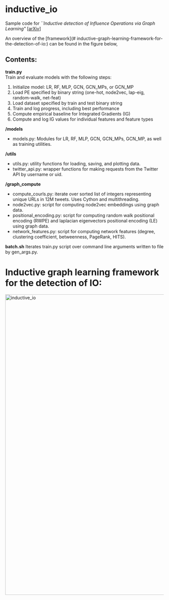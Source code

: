 # inductive_io

Sample code for _``Inductive detection of Influence Operations via Graph Learning"_ [[arXiv](https://arxiv.org/abs/2305.16544)]

An overview of the [framework](# inductive-graph-learning-framework-for-the-detection-of-io:) can be found in the figure below,

## Contents:

**train.py**  
Train and evaluate models with the following steps:
1. Initialize model: LR, RF, MLP, GCN, GCN_MPs, or GCN_MP
2. Load PE specified by binary string (one-hot, node2vec, lap-eig, random-walk, net-feat)
3. Load dataset specified by train and test binary string
4. Train and log progress, including best performance
5. Compute empirical baseline for Integrated Gradients (IG) 
6. Compute and log IG values for individual features and feature types

**/models**

* models.py: Modules for LR, RF, MLP, GCN, GCN_MPs, GCN_MP, as well as training utilities.
  
**/utils**

* utils.py: utility functions for loading, saving, and plotting data.
* twitter_api.py: wrapper functions for making requests from the Twitter API by username or uid.

**/graph_compute**

* compute_courls.py: iterate over sorted list of integers representing unique URLs in 12M tweets. Uses Cython and multithreading. 
* node2vec.py: script for computing node2vec embeddings using graph data.
* positional_encoding.py: script for computing random walk positional encoding (RWPE) and laplacian eigenvectors positional encoding (LE) using graph data.
* network_features.py: script for computing network features (degree, clustering coefficient, betweenness, PageRank, HITS).

**batch.sh**
Iterates train.py script over command line arguments written to file by gen_args.py.

# Inductive graph learning framework for the detection of IO:
<img width="953" alt="inductive_io" src="https://github.com/nngabe/inductive_io/assets/50005216/62a9e715-30f8-47da-98cc-f5e90f21ef85">



